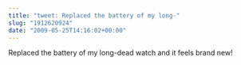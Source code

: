 ```yaml
---
title: "tweet: Replaced the battery of my long-"
slug: "1912620924"
date: "2009-05-25T14:16:02+00:00"
---
```

Replaced the battery of my long-dead watch and it feels brand new!